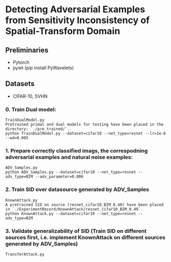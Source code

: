 # Detecting Adversarial Examples from Sensitivity Inconsistency of Spatial-Transform Domain


## Preliminaries

* Pytorch
* pywt (pip install PyWavelets)

## Datasets

* CIFAR-10, SVHN


### 0. Train Dual model:
	TrainDualModel.py
	Pretrained primal and dual models for testing have been placed in the directory: `./pre_trained/`.
	python TrainDualModel.py --dataset=cifar10 --net_type=resnet --lr=1e-6 --wd=0.005
	
### 1. Prepare correctly classified imags, the correspodning adversarial examples and natural noise examples:
	ADV_Samples.py
	python ADV_Samples.py --dataset=cifar10 --net_type=resnet --adv_type=BIM --adv_parameter=0.006

### 2. Train SID over datasource generated by ADV_Samples
	KnownAttack.py
	A pretrained SID on source (resnet_cifar10_BIM_0.48) have been placed in `./ExperimentRecord/KnownAttack/resnet_cifar10_BIM_0.49`.
	python KnownAttack.py --dataset=cifar10 --net_type=resnet --adv_type=BIM 
	
### 3. Validate generalizability of SID (Train SID on different sources first, i.e. implement KnownAttack on different sources generated by ADV_Samples)
	TransferAttack.py


